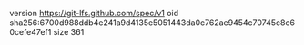version https://git-lfs.github.com/spec/v1
oid sha256:6700d988ddb4e241a9d4135e5051443da0c762ae9454c70745c8c60cefe47ef1
size 361
